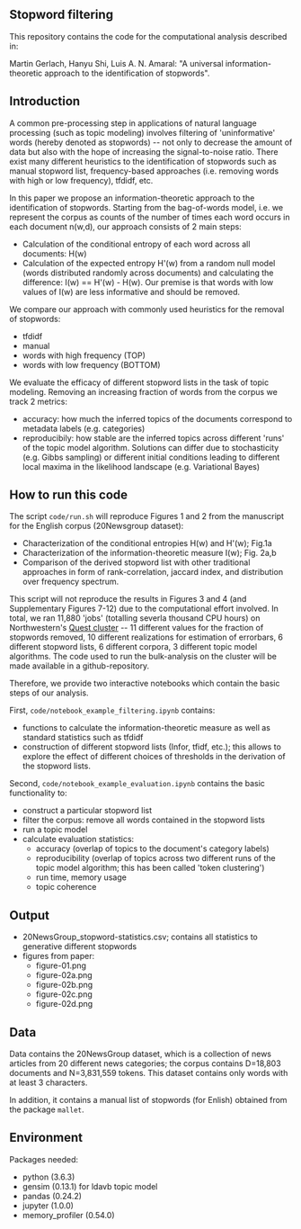 ## Stopword filtering

This repository contains the code for the computational analysis described in:

Martin Gerlach, Hanyu Shi, Luis A. N. Amaral: "A universal information-theoretic approach to the identification of stopwords".


## Introduction

A common pre-processing step in applications of natural language processing (such as topic modeling) involves filtering of 'uninformative' words (hereby denoted as stopwords) -- not only to decrease the amount of data but also with the hope of increasing the signal-to-noise ratio. There exist many different heuristics to the identification of stopwords such as manual stopword list, frequency-based approaches (i.e. removing words with high or low frequency), tfdidf, etc.

In this paper we propose an information-theoretic approach to the identification of stopwords. Starting from the bag-of-words model, i.e. we represent the corpus as counts of the number of times each word occurs in each document n(w,d), our approach consists of 2 main steps:
- Calculation of the conditional entropy of each word across all documents: H(w)
- Calculation of the expected entropy H'(w) from a random null model (words distributed randomly across documents) and calculating the difference: I(w) == H'(w) - H(w). Our premise is that words with low values of I(w) are less informative and should be removed.

We compare our approach with commonly used heuristics for the removal of stopwords:
- tfdidf
- manual
- words with high frequency (TOP)
- words with low frequency (BOTTOM)

We evaluate the efficacy of different stopword lists in the task of topic modeling.
Removing an increasing fraction of words from the corpus we track 2 metrics:
- accuracy: how much the inferred topics of the documents correspond to metadata labels (e.g. categories)
- reproducibily: how stable are the inferred topics across different 'runs' of the topic model algorithm. Solutions can differ due to stochasticity (e.g. Gibbs sampling) or different initial conditions leading to different local maxima in the likelihood landscape (e.g. Variational Bayes)

## How to run this code

The script `code/run.sh` will reproduce Figures 1 and 2 from the manuscript for the English corpus (20Newsgroup dataset):
- Characterization of the conditional entropies H(w) and H'(w); Fig.1a
- Characterization of the information-theoretic measure I(w); Fig. 2a,b
- Comparison of the derived stopword list with other traditional approaches in form of rank-correlation, jaccard index, and distribution over frequency spectrum.

This script will not reproduce the results in Figures 3 and 4 (and Supplementary Figures 7-12) due to the computational effort involved. In total, we ran 11,880 'jobs' (totalling severla thousand CPU hours) on Northwestern's [Quest cluster](https://www.it.northwestern.edu/research/user-services/quest/index.html) -- 11 different values for the fraction of stopwords removed, 10 different realizations for estimation of errorbars, 6 different stopword lists, 6 different corpora, 3 different topic model algorithms. The code used to run the bulk-analysis on the cluster will be made available in a github-repository.


Therefore, we provide two interactive notebooks which contain the basic steps of our analysis.

First, `code/notebook_example_filtering.ipynb` contains:
- functions to calculate the information-theoretic measure as well as standard statistics such as tfdidf
- construction of different stopword lists (Infor, tfidf, etc.); this allows to explore the effect of different choices of thresholds in the derivation of the stopword lists.

Second, `code/notebook_example_evaluation.ipynb` contains the basic functionality to:
- construct a particular stopword list
- filter the corpus: remove all words contained in the stopword lists
- run a topic model
- calculate evaluation statistics:
  - accuracy (overlap of topics to the document's category labels)
  - reproducibility (overlap of topics across two different runs of the topic model algorithm; this has been called 'token clustering')
  - run time, memory usage
  - topic coherence

## Output
- 20NewsGroup_stopword-statistics.csv; contains all statistics to generative different stopwords
- figures from paper:
  - figure-01.png
  - figure-02a.png
  - figure-02b.png
  - figure-02c.png
  - figure-02d.png

## Data
Data contains the 20NewsGroup dataset, which is a collection of news articles from 20 different news categories; the corpus contains D=18,803 documents and  N=3,831,559 tokens. This dataset contains only words with at least 3 characters.

In addition, it contains a manual list of stopwords (for Enlish) obtained from the package `mallet`.

## Environment

Packages needed:
+ python (3.6.3)
+ gensim (0.13.1) for ldavb topic model
+ pandas (0.24.2)
+ jupyter (1.0.0)
+ memory_profiler (0.54.0)
